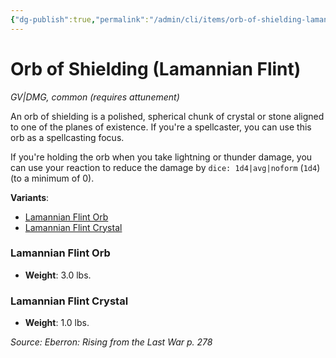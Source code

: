 ```yaml
---
{"dg-publish":true,"permalink":"/admin/cli/items/orb-of-shielding-lamannian-flint-erlw/","tags":["compendium/src/5e/erlw","item/attunement/required","item/gear/gv-dmg","item/rarity/common"],"updated":"2025-01-11T15:32:18.610+00:00"}
---
```


# Orb of Shielding (Lamannian Flint)
*GV|DMG, common (requires attunement)*  


An orb of shielding is a polished, spherical chunk of crystal or stone aligned to one of the planes of existence. If you're a spellcaster, you can use this orb as a spellcasting focus.

If you're holding the orb when you take lightning or thunder damage, you can use your reaction to reduce the damage by `dice: 1d4|avg|noform` (`1d4`) (to a minimum of 0).

**Variants**:
- [Lamannian Flint Orb](#Lamannian%20Flint%20Orb)
- [Lamannian Flint Crystal](#Lamannian%20Flint%20Crystal)

### Lamannian Flint Orb

- **Weight**: 3.0 lbs.

### Lamannian Flint Crystal

- **Weight**: 1.0 lbs.


*Source: Eberron: Rising from the Last War p. 278*